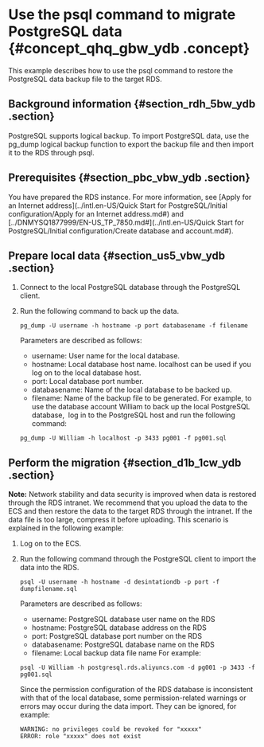 # Use the psql command to migrate PostgreSQL data {#concept_qhq_gbw_ydb .concept}

This example describes how to use the psql command to restore the PostgreSQL data backup file to the target RDS.

## Background information {#section_rdh_5bw_ydb .section}

PostgreSQL supports logical backup. To import PostgreSQL data, use the pg\_dump logical backup function to export the backup file and then import it to the RDS through psql.

## Prerequisites {#section_pbc_vbw_ydb .section}

You have prepared the RDS instance. For more information, see [Apply for an Internet address](../intl.en-US/Quick Start for PostgreSQL/Initial configuration/Apply for an Internet address.md#) and [../DNMYSQ1877999/EN-US\_TP\_7850.md\#](../intl.en-US/Quick Start for PostgreSQL/Initial configuration/Create database and account.md#).

## Prepare local data {#section_us5_vbw_ydb .section}

1.  Connect to the local PostgreSQL database through the PostgreSQL client.
2.  Run the following command to back up the data.

    ```
    pg_dump -U username -h hostname -p port databasename -f filename
    ```

    Parameters are described as follows:

    -   username: User name for the local database.
    -   hostname: Local database host name. localhost can be used if you log on to the local database host.
    -   port: Local database port number.
    -   databasename: Name of the local database to be backed up.
    -   filename: Name of the backup file to be generated.
    For example, to use the database account William to back up the local PostgreSQL database,  log in to the PostgreSQL host and run the following command:

    ```
    pg_dump -U William -h localhost -p 3433 pg001 -f pg001.sql
    ```


## Perform the migration {#section_d1b_1cw_ydb .section}

**Note:** Network stability and data security is improved when data is restored through the RDS intranet. We recommend that you upload the data to the ECS and then restore the data to the target RDS through the intranet. If the data file is too large, compress it before uploading. This scenario is explained in the following example:

1.  Log on to the ECS.
2.  Run the following command through the PostgreSQL client to import the data into the RDS.

    ```
    psql -U username -h hostname -d desintationdb -p port -f dumpfilename.sql
    ```

    Parameters are described as follows:

    -   username: PostgreSQL database user name on the RDS
    -   hostname: PostgreSQL database address on the RDS
    -   port: PostgreSQL database port number on the RDS
    -   databasename: PostgreSQL database name on the RDS
    -   filename: Local backup data file name
    For example:

    ```
    psql -U William -h postgresql.rds.aliyuncs.com -d pg001 -p 3433 -f pg001.sql
    ```

    Since the permission configuration of the RDS database is inconsistent with that of the local database, some permission-related warnings or errors may occur during the data import. They can be ignored, for example:

    ```
    WARNING: no privileges could be revoked for "xxxxx"
    ERROR: role "xxxxx" does not exist
    ```



